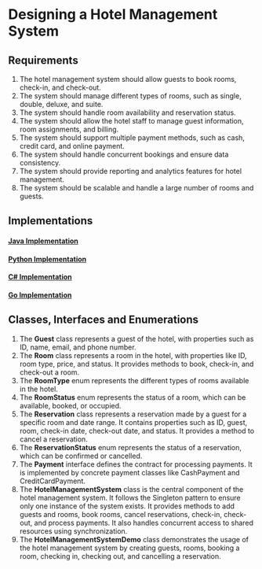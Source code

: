 # Designing a Hotel Management System

## Requirements
1. The hotel management system should allow guests to book rooms, check-in, and check-out.
2. The system should manage different types of rooms, such as single, double, deluxe, and suite.
3. The system should handle room availability and reservation status.
4. The system should allow the hotel staff to manage guest information, room assignments, and billing.
5. The system should support multiple payment methods, such as cash, credit card, and online payment.
6. The system should handle concurrent bookings and ensure data consistency.
7. The system should provide reporting and analytics features for hotel management.
8. The system should be scalable and handle a large number of rooms and guests.

## Implementations
#### [Java Implementation](../../solutions/java/src/hotelmanagement/) 
#### [Python Implementation](../solutions/python/hotelmanagement/)
#### [C# Implementation](../solutions/c%23/HotelManagementSystem/)
#### [Go Implementation](../solutions/golang/hotelmanagement/)

## Classes, Interfaces and Enumerations
1. The **Guest** class represents a guest of the hotel, with properties such as ID, name, email, and phone number.
2. The **Room** class represents a room in the hotel, with properties like ID, room type, price, and status. It provides methods to book, check-in, and check-out a room.
3. The **RoomType** enum represents the different types of rooms available in the hotel.
4. The **RoomStatus** enum represents the status of a room, which can be available, booked, or occupied.
5. The **Reservation** class represents a reservation made by a guest for a specific room and date range. It contains properties such as ID, guest, room, check-in date, check-out date, and status. It provides a method to cancel a reservation.
6. The **ReservationStatus** enum represents the status of a reservation, which can be confirmed or cancelled.
7. The **Payment** interface defines the contract for processing payments. It is implemented by concrete payment classes like CashPayment and CreditCardPayment.
8. The **HotelManagementSystem** class is the central component of the hotel management system. It follows the Singleton pattern to ensure only one instance of the system exists. It provides methods to add guests and rooms, book rooms, cancel reservations, check-in, check-out, and process payments. It also handles concurrent access to shared resources using synchronization.
9. The **HotelManagementSystemDemo** class demonstrates the usage of the hotel management system by creating guests, rooms, booking a room, checking in, checking out, and cancelling a reservation.